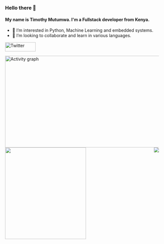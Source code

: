 ### Hello there 👋
#### My name is Timothy Mutumwa. I'm a Fullstack developer from Kenya.
- 👀 I’m interested in Python, Machine Learning and embedded systems.
- 💞️ I’m looking to collaborate and learn in various languages.
<p>
<a href="https://twitter.com/Timm0x443"><img width = "100" height = "30" src="https://img.shields.io/twitter/follow/Timm0x443?label=Twitter&style=social" alt="Twitter" align = "center"></a>
</p>

<!-- <img width= "200" height="100" src="https://github-readme-stats.vercel.app/api?username=Timmox443&show_icons=true&theme=radical"> 
-->

<p>  
<a href="https://github.com/Finyasy/github-readme-activity-graph"><img alt="Activity graph" width = "900" height = "300" src="https://activity-graph.herokuapp.com/graph?username=Timmox443&bg_color=1F222E&theme=material-palenight&line=D9E650&point=FFFFFF&hide_border=true" align = "left" /></a>
<img width = "265" height = "300" src="https://github-readme-stats.vercel.app/api/top-langs/?username=Timmox443&hide=shell&count_private=true&theme=cobalt2&line_height=52&count_private=true&show_icons=true" align = "left">
</p>

<img src= "https://komarev.com/ghpvc/?username=Timmox443&color=brightgreen" align = right> 
